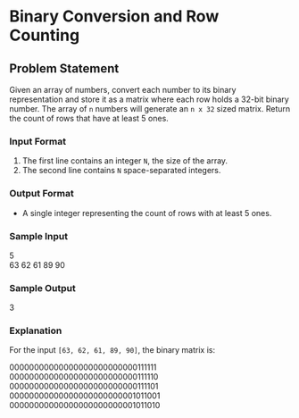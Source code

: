 # Binary Conversion and Row Counting

## Problem Statement

Given an array of numbers, convert each number to its binary representation and store it as a matrix where each row holds a 32-bit binary number. The array of `n` numbers will generate an `n x 32` sized matrix. Return the count of rows that have at least 5 ones.

### Input Format

1. The first line contains an integer `N`, the size of the array.
2. The second line contains `N` space-separated integers.

### Output Format

- A single integer representing the count of rows with at least 5 ones.

### Sample Input

5<br>
63 62 61 89 90


### Sample Output

3


### Explanation

For the input `[63, 62, 61, 89, 90]`, the binary matrix is:

00000000000000000000000000111111<br>
00000000000000000000000000111110<br>
00000000000000000000000000111101<br>
00000000000000000000000001011001<br>
00000000000000000000000001011010<br>

